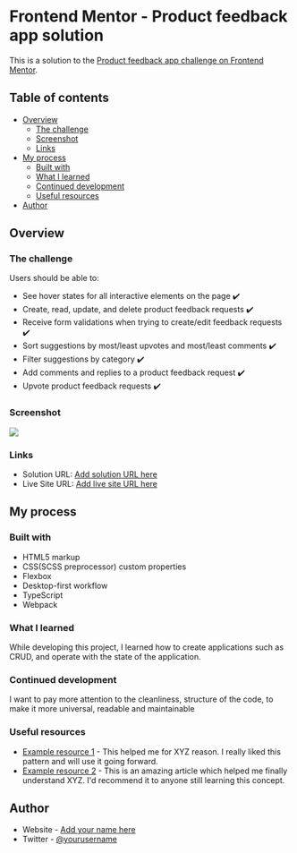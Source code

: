 # Frontend Mentor - Product feedback app solution

This is a solution to the [Product feedback app challenge on Frontend Mentor](https://www.frontendmentor.io/challenges/product-feedback-app-wbvUYqjR6).

## Table of contents

- [Overview](#overview)
  - [The challenge](#the-challenge)
  - [Screenshot](#screenshot)
  - [Links](#links)
- [My process](#my-process)
  - [Built with](#built-with)
  - [What I learned](#what-i-learned)
  - [Continued development](#continued-development)
  - [Useful resources](#useful-resources)
- [Author](#author)

## Overview

### The challenge

Users should be able to:

- See hover states for all interactive elements on the page :heavy_check_mark:
- Create, read, update, and delete product feedback requests :heavy_check_mark:
- Receive form validations when trying to create/edit feedback requests :heavy_check_mark:
- Sort suggestions by most/least upvotes and most/least comments :heavy_check_mark:
- Filter suggestions by category :heavy_check_mark:
- Add comments and replies to a product feedback request :heavy_check_mark:
- Upvote product feedback requests :heavy_check_mark:

### Screenshot

![](https://user-images.githubusercontent.com/29005134/144379377-13f27b7d-4295-4b8f-ae04-4575230aed1e.jpg)

### Links

- Solution URL: [Add solution URL here](https://your-solution-url.com)
- Live Site URL: [Add live site URL here](https://your-live-site-url.com)

## My process

### Built with

- HTML5 markup
- CSS(SCSS preprocessor) custom properties
- Flexbox
- Desktop-first workflow
- TypeScript
- Webpack

### What I learned

While developing this project, I learned how to create applications such as CRUD, and operate with the state of the application.

### Continued development

I want to pay more attention to the cleanliness, structure of the code, to make it more universal, readable and maintainable


### Useful resources

- [Example resource 1](https://www.example.com) - This helped me for XYZ reason. I really liked this pattern and will use it going forward.
- [Example resource 2](https://www.example.com) - This is an amazing article which helped me finally understand XYZ. I'd recommend it to anyone still learning this concept.


## Author

- Website - [Add your name here](https://www.your-site.com)
- Twitter - [@yourusername](https://www.twitter.com/yourusername)
